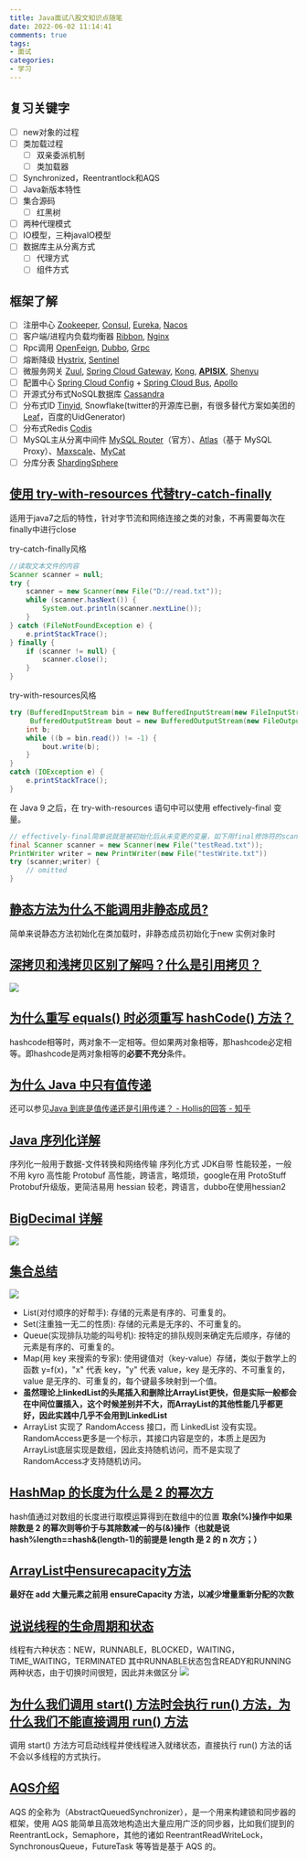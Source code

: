 ```yaml
---
title: Java面试八股文知识点随笔
date: 2022-06-02 11:14:41
comments: true
tags:
- 面试
categories: 
- 学习
---
```


## 复习关键字

- [ ] new对象的过程
- [ ] 类加载过程
    - [ ] 双亲委派机制
    - [ ] 类加载器
- [ ] Synchronized，Reentrantlock和AQS
- [ ] Java新版本特性
- [ ] 集合源码
    - [ ] 红黑树
- [ ] 两种代理模式
- [ ] IO模型，三种javaIO模型
- [ ] 数据库主从分离方式
    - [ ] 代理方式
    - [ ] 组件方式

## 框架了解

- [ ] 注册中心 [Zookeeper](https://github.com/apache/zookeeper), [Consul](https://github.com/hashicorp/consul), [Eureka](https://github.com/Netflix/eureka), [Nacos](https://github.com/alibaba/nacos)
- [ ] 客户端/进程内负载均衡器 [Ribbon](https://github.com/Netflix/ribbon), [Nginx](https://github.com/nginx/nginx)
- [ ] Rpc调用 [OpenFeign](https://github.com/spring-cloud/spring-cloud-openfeign), [Dubbo](https://github.com/apache/dubbo), [Grpc](https://github.com/grpc/grpc)
- [ ] 熔断降级 [Hystrix](https://github.com/Netflix/Hystrix), [Sentinel](https://github.com/alibaba/Sentinel)
- [ ] 微服务网关 [Zuul](https://github.com/Netflix/zuul), [Spring Cloud Gateway](https://github.com/spring-cloud/spring-cloud-gateway), [Kong](https://github.com/Kong/kong), **[APISIX](https://github.com/apache/apisix)**, [Shenyu](https://github.com/apache/incubator-shenyu)
- [ ] 配置中心 [Spring Cloud Config](https://github.com/spring-cloud/spring-cloud-config) + [Spring Cloud Bus](https://github.com/spring-cloud/spring-cloud-bus), [Apollo](https://github.com/apolloconfig/apollo)
- [ ] 开源式分布式NoSQL数据库 [Cassandra](https://github.com/apache/cassandra)
- [ ] 分布式ID [Tinyid](https://github.com/didi/tinyid/), Snowflake(twitter的开源库已删，有很多替代方案如美团的[Leaf](https://github.com/Meituan-Dianping/Leaf)，百度的UidGenerator)
- [ ] 分布式Redis [Codis](https://github.com/CodisLabs/codis/)
- [ ] MySQL主从分离中间件 [MySQL Router](https://github.com/mysql/mysql-router)（官方）、[Atlas](https://github.com/Qihoo360/Atlas)（基于 MySQL Proxy）、[Maxscale](https://github.com/mariadb-corporation/MaxScale)、[MyCat](https://github.com/MyCATApache/Mycat-Server)
- [ ] 分库分表 [ShardingSphere](https://github.com/apache/shardingsphere)

<!-- more -->

## [使用 try-with-resources 代替try-catch-finally](https://javaguide.cn/java/basis/java-basic-questions-03.html#%E5%A6%82%E4%BD%95%E4%BD%BF%E7%94%A8-try-with-resources-%E4%BB%A3%E6%9B%BFtry-catch-finally)

适用于java7之后的特性，针对字节流和网络连接之类的对象，不再需要每次在finally中进行close

try-catch-finally风格
```java
//读取文本文件的内容
Scanner scanner = null;
try {
    scanner = new Scanner(new File("D://read.txt"));
    while (scanner.hasNext()) {
        System.out.println(scanner.nextLine());
    }
} catch (FileNotFoundException e) {
    e.printStackTrace();
} finally {
    if (scanner != null) {
        scanner.close();
    }
}
```

try-with-resources风格
```java
try (BufferedInputStream bin = new BufferedInputStream(new FileInputStream(new File("test.txt")));
     BufferedOutputStream bout = new BufferedOutputStream(new FileOutputStream(new File("out.txt")))) {
    int b;
    while ((b = bin.read()) != -1) {
        bout.write(b);
    }
}
catch (IOException e) {
    e.printStackTrace();
}
```

在 Java 9 之后，在 try-with-resources 语句中可以使用 effectively-final 变量。

```java
// effectively-final简单说就是被初始化后从未变更的变量，如下用final修饰符的scanner和未被final修饰的writer，都未曾改变，因此就是effectively-final变量
final Scanner scanner = new Scanner(new File("testRead.txt"));
PrintWriter writer = new PrintWriter(new File("testWrite.txt"))
try (scanner;writer) {
    // omitted
}
```

## [静态方法为什么不能调用非静态成员?](https://javaguide.cn/java/basis/java-basic-questions-01.html#%E9%9D%99%E6%80%81%E6%96%B9%E6%B3%95%E4%B8%BA%E4%BB%80%E4%B9%88%E4%B8%8D%E8%83%BD%E8%B0%83%E7%94%A8%E9%9D%9E%E9%9D%99%E6%80%81%E6%88%90%E5%91%98)

简单来说静态方法初始化在类加载时，非静态成员初始化于new 实例对象时

## [深拷贝和浅拷贝区别了解吗？什么是引用拷贝？](https://javaguide.cn/java/basis/java-basic-questions-02.html#%E6%B7%B1%E6%8B%B7%E8%B4%9D%E5%92%8C%E6%B5%85%E6%8B%B7%E8%B4%9D%E5%8C%BA%E5%88%AB%E4%BA%86%E8%A7%A3%E5%90%97-%E4%BB%80%E4%B9%88%E6%98%AF%E5%BC%95%E7%94%A8%E6%8B%B7%E8%B4%9D)
![](javaGuide1.png)


## [为什么重写 equals() 时必须重写 hashCode() 方法？](https://javaguide.cn/java/basis/java-basic-questions-02.html#%E4%B8%BA%E4%BB%80%E4%B9%88%E9%87%8D%E5%86%99-equals-%E6%97%B6%E5%BF%85%E9%A1%BB%E9%87%8D%E5%86%99-hashcode-%E6%96%B9%E6%B3%95)

hashcode相等时，两对象不一定相等。但如果两对象相等，那hashcode必定相等。即hashcode是两对象相等的**必要不充分**条件。

## [为什么 Java 中只有值传递](https://javaguide.cn/java/basis/why-there-only-value-passing-in-java.html)

还可以参见[Java 到底是值传递还是引用传递？ - Hollis的回答 - 知乎](https://www.zhihu.com/question/31203609/answer/576030121)

## [Java 序列化详解](https://javaguide.cn/java/basis/serialization.html)

序列化一般用于数据-文件转换和网络传输
序列化方式
JDK自带 性能较差，一般不用
kyro  高性能
Protobuf  高性能，跨语言，略烦琐，google在用
ProtoStuff  Protobuf升级版，更简洁易用
hessian 较老，跨语言，dubbo在使用hessian2

## [BigDecimal 详解](https://javaguide.cn/java/basis/bigdecimal.html)

![](javaGuide2.png)

## [集合总结](https://javaguide.cn/java/collection/java-collection-questions-01.html#%E9%9B%86%E5%90%88%E6%A6%82%E8%BF%B0)

![](javaGuide3.png)

- List(对付顺序的好帮手): 存储的元素是有序的、可重复的。
- Set(注重独一无二的性质): 存储的元素是无序的、不可重复的。
- Queue(实现排队功能的叫号机): 按特定的排队规则来确定先后顺序，存储的元素是有序的、可重复的。
- Map(用 key 来搜索的专家): 使用键值对（key-value）存储，类似于数学上的函数 y=f(x)，"x" 代表 key，"y" 代表 value，key 是无序的、不可重复的，value 是无序的、可重复的，每个键最多映射到一个值。
- **虽然理论上linkedList的头尾插入和删除比ArrayList更快，但是实际一般都会在中间位置插入，这个时候差别并不大，而ArrayList的其他性能几乎都更好，因此实践中几乎不会用到LinkedList**
- ArrayList 实现了 RandomAccess 接口，而 LinkedList 没有实现。RandomAccess更多是一个标示，其接口内容是空的，本质上是因为ArrayList底层实现是数组，因此支持随机访问，而不是实现了RandomAccess才支持随机访问。

## [HashMap 的长度为什么是 2 的幂次方](https://javaguide.cn/java/collection/java-collection-questions-02.html#hashmap-%E7%9A%84%E9%95%BF%E5%BA%A6%E4%B8%BA%E4%BB%80%E4%B9%88%E6%98%AF-2-%E7%9A%84%E5%B9%82%E6%AC%A1%E6%96%B9)

hash值通过对数组的长度进行取模运算得到在数组中的位置
**取余(%)操作中如果除数是 2 的幂次则等价于与其除数减一的与(&)操作（也就是说 hash%length==hash&(length-1)的前提是 length 是 2 的 n 次方；）**


## [ArrayList中ensurecapacity方法](https://javaguide.cn/java/collection/arraylist-source-code.html#_3-4-ensurecapacity%E6%96%B9%E6%B3%95)

**最好在 add 大量元素之前用 ensureCapacity 方法，以减少增量重新分配的次数**

## [说说线程的生命周期和状态](https://javaguide.cn/java/concurrent/java-concurrent-questions-01.html#%E8%AF%B4%E8%AF%B4%E7%BA%BF%E7%A8%8B%E7%9A%84%E7%94%9F%E5%91%BD%E5%91%A8%E6%9C%9F%E5%92%8C%E7%8A%B6%E6%80%81)

线程有六种状态：NEW，RUNNABLE，BLOCKED，WAITING，TIME_WAITING，TERMINATED
其中RUNNABLE状态包含READY和RUNNING两种状态，由于切换时间很短，因此并未做区分
![](javaGuide4.png)

## [为什么我们调用 start() 方法时会执行 run() 方法，为什么我们不能直接调用 run() 方法](https://javaguide.cn/java/concurrent/java-concurrent-questions-01.html#%E4%B8%BA%E4%BB%80%E4%B9%88%E6%88%91%E4%BB%AC%E8%B0%83%E7%94%A8-start-%E6%96%B9%E6%B3%95%E6%97%B6%E4%BC%9A%E6%89%A7%E8%A1%8C-run-%E6%96%B9%E6%B3%95-%E4%B8%BA%E4%BB%80%E4%B9%88%E6%88%91%E4%BB%AC%E4%B8%8D%E8%83%BD%E7%9B%B4%E6%8E%A5%E8%B0%83%E7%94%A8-run-%E6%96%B9%E6%B3%95)

调用 start() 方法方可启动线程并使线程进入就绪状态，直接执行 run() 方法的话不会以多线程的方式执行。

## [AQS介绍](https://javaguide.cn/java/concurrent/java-concurrent-questions-02.html#aqs)

AQS 的全称为（AbstractQueuedSynchronizer），是一个用来构建锁和同步器的框架，使用 AQS 能简单且高效地构造出大量应用广泛的同步器，比如我们提到的 ReentrantLock，Semaphore，其他的诸如 ReentrantReadWriteLock，SynchronousQueue，FutureTask 等等皆是基于 AQS 的。




